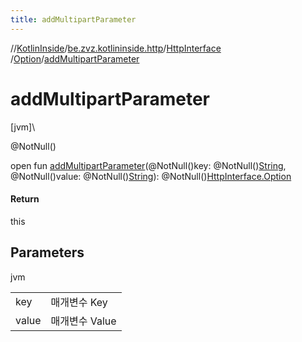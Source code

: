 ```yaml
---
title: addMultipartParameter
---
```

//[KotlinInside](../../../../index.html)/[be.zvz.kotlininside.http](../../index.html)/[HttpInterface](../index.html)
/[Option](index.html)/[addMultipartParameter](add-multipart-parameter.html)

# addMultipartParameter

[jvm]\

@NotNull()

open fun [addMultipartParameter](add-multipart-parameter.html)(@NotNull()key:
@NotNull()[String](https://docs.oracle.com/javase/7/docs/api/java/lang/String.html), @NotNull()value:
@NotNull()[String](https://docs.oracle.com/javase/7/docs/api/java/lang/String.html)):
@NotNull()[HttpInterface.Option](index.html)

#### Return

this

## Parameters

jvm

| | |
|---|---|
| key | 매개변수 Key |
| value | 매개변수 Value |




